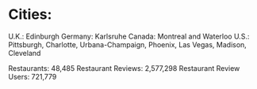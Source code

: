 Cities:
=======
U.K.: Edinburgh
Germany: Karlsruhe
Canada: Montreal and Waterloo
U.S.: Pittsburgh, Charlotte, Urbana-Champaign, Phoenix, Las Vegas, Madison, Cleveland

Restaurants: 48,485
Restaurant Reviews: 2,577,298
Restaurant Review Users: 721,779
